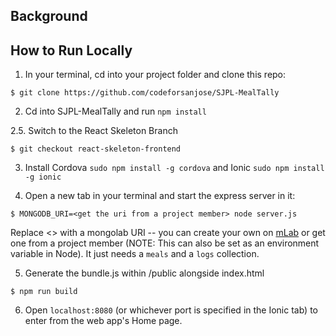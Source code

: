 
## Background


## How to Run Locally

1. In your terminal, cd into your project folder and clone this repo:
```
$ git clone https://github.com/codeforsanjose/SJPL-MealTally
```

2. Cd into SJPL-MealTally and run `npm install`

2.5. Switch to the React Skeleton Branch 
```
$ git checkout react-skeleton-frontend
```

3. Install Cordova `sudo npm install -g cordova` and Ionic `sudo npm install -g ionic`

4. Open a new tab in your terminal and start the express server in it:
```
$ MONGODB_URI=<get the uri from a project member> node server.js
```
Replace <> with a mongolab URI -- you can create your own on [mLab](https://mlab.com/) or get one from a project member (NOTE: This can also be set as an environment variable in Node). It just needs a `meals` and a `logs` collection.

5. Generate the bundle.js within /public alongside index.html
```
$ npm run build
```

6. Open `localhost:8080` (or whichever port is specified in the Ionic tab)  to enter from the web app's Home page.
